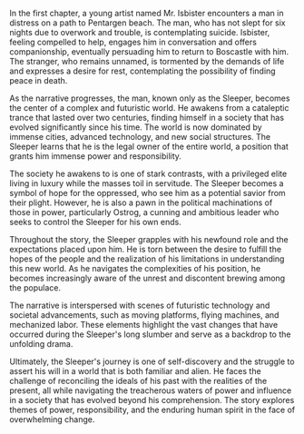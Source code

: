 In the first chapter, a young artist named Mr. Isbister encounters a man in distress on a path to Pentargen beach. The man, who has not slept for six nights due to overwork and trouble, is contemplating suicide. Isbister, feeling compelled to help, engages him in conversation and offers companionship, eventually persuading him to return to Boscastle with him. The stranger, who remains unnamed, is tormented by the demands of life and expresses a desire for rest, contemplating the possibility of finding peace in death.

As the narrative progresses, the man, known only as the Sleeper, becomes the center of a complex and futuristic world. He awakens from a cataleptic trance that lasted over two centuries, finding himself in a society that has evolved significantly since his time. The world is now dominated by immense cities, advanced technology, and new social structures. The Sleeper learns that he is the legal owner of the entire world, a position that grants him immense power and responsibility.

The society he awakens to is one of stark contrasts, with a privileged elite living in luxury while the masses toil in servitude. The Sleeper becomes a symbol of hope for the oppressed, who see him as a potential savior from their plight. However, he is also a pawn in the political machinations of those in power, particularly Ostrog, a cunning and ambitious leader who seeks to control the Sleeper for his own ends.

Throughout the story, the Sleeper grapples with his newfound role and the expectations placed upon him. He is torn between the desire to fulfill the hopes of the people and the realization of his limitations in understanding this new world. As he navigates the complexities of his position, he becomes increasingly aware of the unrest and discontent brewing among the populace.

The narrative is interspersed with scenes of futuristic technology and societal advancements, such as moving platforms, flying machines, and mechanized labor. These elements highlight the vast changes that have occurred during the Sleeper's long slumber and serve as a backdrop to the unfolding drama.

Ultimately, the Sleeper's journey is one of self-discovery and the struggle to assert his will in a world that is both familiar and alien. He faces the challenge of reconciling the ideals of his past with the realities of the present, all while navigating the treacherous waters of power and influence in a society that has evolved beyond his comprehension. The story explores themes of power, responsibility, and the enduring human spirit in the face of overwhelming change.
